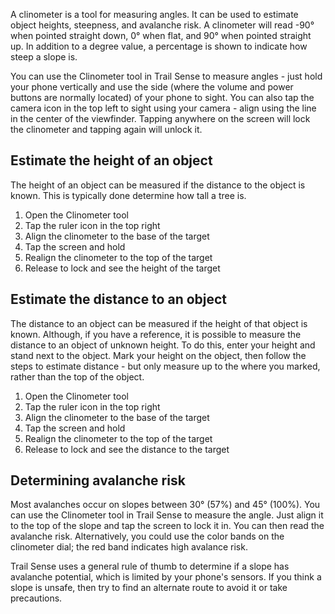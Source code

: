 A clinometer is a tool for measuring angles. It can be used to estimate object heights, steepness, and avalanche risk. A clinometer will read -90° when pointed straight down, 0° when flat, and 90° when pointed straight up. In addition to a degree value, a percentage is shown to indicate how steep a slope is.

You can use the Clinometer tool in Trail Sense to measure angles - just hold your phone vertically and use the side (where the volume and power buttons are normally located) of your phone to sight. You can also tap the camera icon in the top left to sight using your camera - align using the line in the center of the viewfinder. Tapping anywhere on the screen will lock the clinometer and tapping again will unlock it.

## Estimate the height of an object

The height of an object can be measured if the distance to the object is known. This is typically done determine how tall a tree is.

1. Open the Clinometer tool
2. Tap the ruler icon in the top right
3. Align the clinometer to the base of the target
4. Tap the screen and hold
5. Realign the clinometer to the top of the target
6. Release to lock and see the height of the target

## Estimate the distance to an object

The distance to an object can be measured if the height of that object is known. Although, if you have a reference, it is possible to measure the distance to an object of unknown height. To do this, enter your height and stand next to the object. Mark your height on the object, then follow the steps to estimate distance - but only measure up to the where you marked, rather than the top of the object.

1. Open the Clinometer tool
2. Tap the ruler icon in the top right
3. Align the clinometer to the base of the target
4. Tap the screen and hold
5. Realign the clinometer to the top of the target
6. Release to lock and see the distance to the target


## Determining avalanche risk

Most avalanches occur on slopes between 30° (57%) and 45° (100%). You can use the Clinometer tool in Trail Sense to measure the angle. Just align it to the top of the slope and tap the screen to lock it in. You can then read the avalanche risk. Alternatively, you could use the color bands on the clinometer dial; the red band indicates high avalance risk.

Trail Sense uses a general rule of thumb to determine if a slope has avalanche potential, which is limited by your phone's sensors. If you think a slope is unsafe, then try to find an alternate route to avoid it or take precautions.    